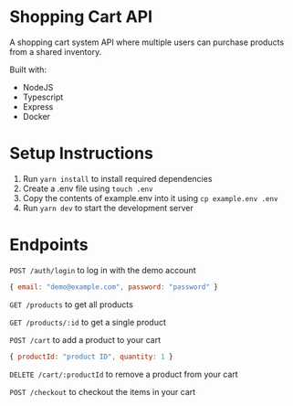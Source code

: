 # Shopping Cart API

A shopping cart system API where multiple users can purchase products from a shared inventory.

Built with:

- NodeJS
- Typescript
- Express
- Docker

# Setup Instructions

1. Run `yarn install` to install required dependencies
2. Create a .env file using `touch .env`
3. Copy the contents of example.env into it using `cp example.env .env`
4. Run `yarn dev` to start the development server

# Endpoints

`POST /auth/login` to log in with the demo account

```js
{ email: "demo@example.com", password: "password" }
```

`GET /products` to get all products

`GET /products/:id` to get a single product

`POST /cart` to add a product to your cart

```js
{ productId: "product ID", quantity: 1 }
```

`DELETE /cart/:productId` to remove a product from your cart

`POST /checkout` to checkout the items in your cart
